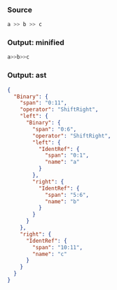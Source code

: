 ### Source
```js parse:expr
a >> b >> c
```

### Output: minified
```js
a>>b>>c
```

### Output: ast
```json
{
  "Binary": {
    "span": "0:11",
    "operator": "ShiftRight",
    "left": {
      "Binary": {
        "span": "0:6",
        "operator": "ShiftRight",
        "left": {
          "IdentRef": {
            "span": "0:1",
            "name": "a"
          }
        },
        "right": {
          "IdentRef": {
            "span": "5:6",
            "name": "b"
          }
        }
      }
    },
    "right": {
      "IdentRef": {
        "span": "10:11",
        "name": "c"
      }
    }
  }
}
```
